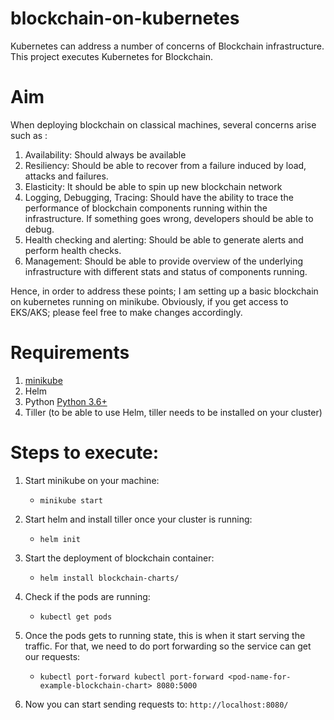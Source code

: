 # blockchain-on-kubernetes
Kubernetes can address a number of concerns of Blockchain infrastructure. This project executes Kubernetes for Blockchain. 

# Aim
When deploying blockchain on classical machines, several concerns arise such as :
1. Availability: Should always be available
2. Resiliency: Should be able to recover from a failure induced by load, attacks and failures. 
3. Elasticity: It should be able to spin up new blockchain network
4. Logging, Debugging, Tracing: Should have the ability to trace the performance of blockchain components running within the infrastructure. If something goes wrong, developers should be able to debug.
5. Health checking and alerting: Should be able to generate alerts and perform health checks. 
6. Management: Should be able to provide overview of the underlying infrastructure with different stats and status of components running. 

Hence, in order to address these points; I am setting up a basic blockchain on kubernetes running on minikube. Obviously, if you get access to EKS/AKS; please feel free to make changes accordingly. 

# Requirements
1. [minikube](https://kubernetes.io/docs/tasks/tools/install-minikube/) 
2. Helm
3. Python [Python 3.6+](https://www.python.org/downloads/)
4. Tiller (to be able to use Helm, tiller needs to be installed on your cluster)

# Steps to execute:
1. Start minikube on your machine:
	* ``` minikube start ```
2. Start helm and install tiller once your cluster is running:
	* ``` helm init ```
3. Start the deployment of blockchain container:
	* ``` helm install blockchain-charts/ ```

4. Check if the pods are running: 
	* ``` kubectl get pods ```

5. Once the pods gets to running state, this is when it start serving the traffic. For that, we need to do port forwarding so the service can get our requests:
	* ``` kubectl port-forward kubectl port-forward <pod-name-for-example-blockchain-chart> 8080:5000 ```
	
6. Now you can start sending requests to: 
``` http://localhost:8080/ ```

	
	
 
 